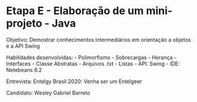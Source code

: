 # Etapa E - Elaboração de um mini-projeto - Java

Objetivo: Demostrar conhecimentos intermediários em orientação a objetos e a API Swing


Habilidades desenvolvidas: 
						- Polimorfismo
						- Sobrecargas
						- Herança
						- Interfaces
						- Classe Abstratas
						- Arquivos .txt
						- Listas
						- API: Swing 
						- IDE: Netebeans 8.2 

Entrevista: Entelgy Brasil 2020: Venha ser um Entelgeer

Candidato: Wesley Gabriel Barreto


